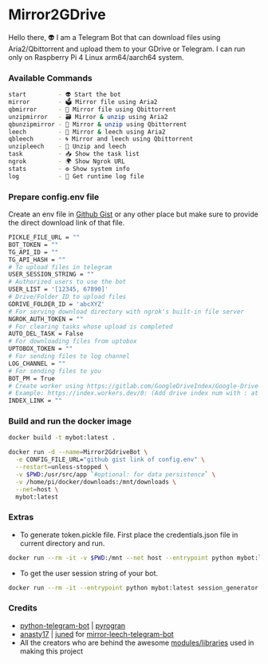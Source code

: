 # Mirror2GDrive
Hello there, 👽 I am a Telegram Bot that can download files using Aria2/Qbittorrent and upload them to your GDrive or Telegram. I can run only on Raspberry Pi 4 Linux arm64/aarch64 system.

### Available Commands
```sh
start         - 👽 Start the bot
mirror        - 🗳 Mirror file using Aria2
qbmirror      - 🧲 Mirror file using Qbittorrent
unzipmirror   - 🗃️ Mirror & unzip using Aria2
qbunzipmirror - 🫧 Mirror & unzip using Qbittorrent
leech         - 🧩 Mirror & leech using Aria2
qbleech       - 🌀 Mirror and leech using Qbittorrent
unzipleech    - 🧬 Unzip and leech
task          - 📥 Show the task list
ngrok         - 🌍 Show Ngrok URL
stats         - ⚙️ Show system info
log           - 📄 Get runtime log file
```

### Prepare config.env file
Create an env file in [Github Gist](https://gist.github.com/) or any other place but make sure to provide the direct download link of that file.
```sh
PICKLE_FILE_URL = ""
BOT_TOKEN = ""
TG_API_ID = ""
TG_API_HASH = ""
# To upload files in telegram
USER_SESSION_STRING = ""
# Authorized users to use the bot
USER_LIST = '[12345, 67890]'
# Drive/Folder ID to upload files
GDRIVE_FOLDER_ID = 'abcXYZ'
# For serving download directory with ngrok's built-in file server
NGROK_AUTH_TOKEN = ""
# For clearing tasks whose upload is completed
AUTO_DEL_TASK = False
# For downloading files from uptobox
UPTOBOX_TOKEN = ""
# For sending files to log channel
LOG_CHANNEL = ""
# For sending files to you
BOT_PM = True
# Create worker using https://gitlab.com/GoogleDriveIndex/Google-Drive-Index
# Example: https://index.workers.dev/0: (Add drive index num with : at the end)
INDEX_LINK = ""
```

### Build and run the docker image
```sh
docker build -t mybot:latest .

docker run -d --name=Mirror2GdriveBot \
  -e CONFIG_FILE_URL="github gist link of config.env" \
  --restart=unless-stopped \
  -v $PWD:/usr/src/app `#optional: for data persistence` \
  -v /home/pi/docker/downloads:/mnt/downloads \
  --net=host \
  mybot:latest
```

### Extras
- To generate token.pickle file. First place the credentials.json file in current directory and run.
```sh
docker run --rm -it -v $PWD:/mnt --net host --entrypoint python mybot:latest generate_token_pickle.py
```
- To get the user session string of your bot.
```sh
docker run --rm -it --entrypoint python mybot:latest session_generator.py
```

### Credits
- [python-telegram-bot](https://github.com/python-telegram-bot) | [pyrogran](https://github.com/pyrogram)
- [anasty17](https://github.com/anasty17) | [juned](https://github.com/junedkh) for [mirror-leech-telegram-bot](https://github.com/anasty17/mirror-leech-telegram-bot)
- All the creators who are behind the awesome [modules/libraries](https://github.com/sachin0raon/Mirror2Gdrive/blob/master/requirements.txt) used in making this project